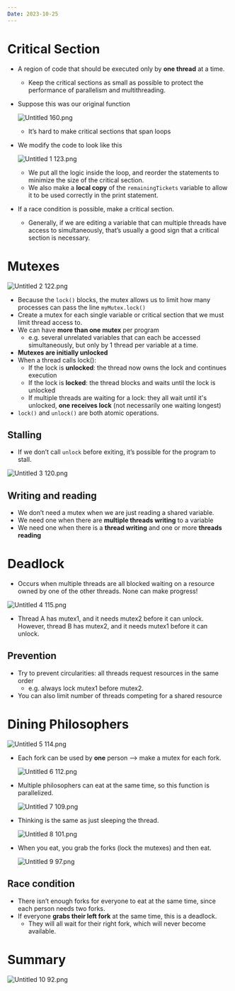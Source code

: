 ```yaml
---
Date: 2023-10-25
---
```

# Critical Section

- A region of code that should be executed only by **one thread** at a time.
    - Keep the critical sections as small as possible to protect the performance of parallelism and multithreading.
- Suppose this was our original function
    
    ![Untitled 160.png](../../attachments/Untitled%20160.png)
    
    - It’s hard to make critical sections that span loops
- We modify the code to look like this
    
    ![Untitled 1 123.png](../../attachments/Untitled%201%20123.png)
    
    - We put all the logic inside the loop, and reorder the statements to minimize the size of the critical section.
    - We also make a **local copy** of the `remainingTickets` variable to allow it to be used correctly in the print statement.
- If a race condition is possible, make a critical section.
    - Generally, if we are editing a variable that can multiple threads have access to simultaneously, that’s usually a good sign that a critical section is necessary.

# Mutexes

![Untitled 2 122.png](../../attachments/Untitled%202%20122.png)

- Because the `lock()` blocks, the mutex allows us to limit how many processes can pass the line `myMutex.lock()`
- Create a mutex for each single variable or critical section that we must limit thread access to.
- We can have **more than one mutex** per program
    - e.g. several unrelated variables that can each be accessed simultaneously, but only by 1 thread per variable at a time.
- **Mutexes are initially unlocked**
- When a thread calls lock():
    - If the lock is **unlocked**: the thread now owns the lock and continues execution
    - If the lock is **locked**: the thread blocks and waits until the lock is unlocked
    - If multiple threads are waiting for a lock: they all wait until it's unlocked, **one receives lock** (not necessarily one waiting longest)
- `lock()` and `unlock()` are both atomic operations.

## Stalling

- If we don’t call `unlock` before exiting, it’s possible for the program to stall.

![Untitled 3 120.png](../../attachments/Untitled%203%20120.png)

## Writing and reading

- We don’t need a mutex when we are just reading a shared variable.
- We need one when there are **multiple threads writing** to a variable
- We need one when there is a **thread writing** and one or more **threads reading**

# Deadlock

- Occurs when multiple threads are all blocked waiting on a resource owned by one of the other threads. None can make progress!

![Untitled 4 115.png](../../attachments/Untitled%204%20115.png)

- Thread A has mutex1, and it needs mutex2 before it can unlock. However, thread B has mutex2, and it needs mutex1 before it can unlock.

## Prevention

- Try to prevent circularities: all threads request resources in the same order
    - e.g. always lock mutex1 before mutex2.
- You can also limit number of threads competing for a shared resource

# Dining Philosophers

![Untitled 5 114.png](../../attachments/Untitled%205%20114.png)

- Each fork can be used by **one** person —> make a mutex for each fork.
    
    ![Untitled 6 112.png](../../attachments/Untitled%206%20112.png)
    
- Multiple philosophers can eat at the same time, so this function is parallelized.
    
    ![Untitled 7 109.png](../../attachments/Untitled%207%20109.png)
    
- Thinking is the same as just sleeping the thread.
    
    ![Untitled 8 101.png](../../attachments/Untitled%208%20101.png)
    
- When you eat, you grab the forks (lock the mutexes) and then eat.
    
    ![Untitled 9 97.png](../../attachments/Untitled%209%2097.png)
    

## Race condition

- There isn’t enough forks for everyone to eat at the same time, since each person needs two forks.
- If everyone **grabs their left fork** at the same time, this is a deadlock.
    - They will all wait for their right fork, which will never become available.

# Summary

![Untitled 10 92.png](../../attachments/Untitled%2010%2092.png)